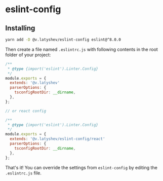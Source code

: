 # eslint-config

## Installing

```bash
yarn add -D @v.latyshev/eslint-config eslint@^8.0.0
```

Then create a file named `.eslintrc.js` with following contents in the root folder of your project:
```js
/**
 * @type {import('eslint').Linter.Config}
 */
module.exports = {
  extends: '@v.latyshev'
  parserOptions: {
    tsconfigRootDir: __dirname,
  },
};

// or react config

/**
 * @type {import('eslint').Linter.Config}
 */
module.exports = {
  extends: '@v.latyshev/eslint-config/react'
  parserOptions: {
    tsconfigRootDir: __dirname,
  },
};
```

That's it! You can override the settings from `eslint-config` by editing the `.eslintrc.js` file.
